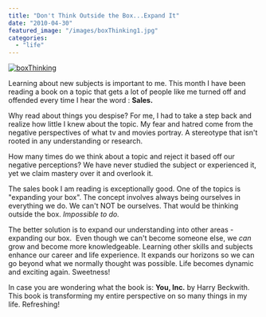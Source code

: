 ```yaml
---
title: "Don't Think Outside the Box...Expand It"
date: "2010-04-30"
featured_image: "/images/boxThinking1.jpg"
categories: 
  - "life"
---
```


[![](/images/boxThinking1.jpg "boxThinking")](http://blog.scottpetrovic.com/wp-content/uploads/2010/04/boxThinking1.jpg)

Learning about new subjects is important to me. This month I have been reading a book on a topic that gets a lot of people like me turned off and offended every time I hear the word : **Sales.**

Why read about things you despise? For me, I had to take a step back and realize how little I knew about the topic. My fear and hatred come from the negative perspectives of what tv and movies portray. A stereotype that isn't rooted in any understanding or research.

How many times do we think about a topic and reject it based off our negative perceptions? We have never studied the subject or experienced it, yet we claim mastery over it and overlook it.

The sales book I am reading is exceptionally good. One of the topics is "expanding your box". The concept involves always being ourselves in everything we do. We can't NOT be ourselves. That would be thinking outside the box. _Impossible to do._

The better solution is to expand our understanding into other areas - expanding our box.  Even though we can't become someone else, we _can_ grow and become more knowledgeable. Learning other skills and subjects enhance our career and life experience. It expands our horizons so we can go beyond what we normally thought was possible. Life becomes dynamic and exciting again. Sweetness!

In case you are wondering what the book is: **You, Inc.** by Harry Beckwith. This book is transforming my entire perspective on so many things in my life. Refreshing!
